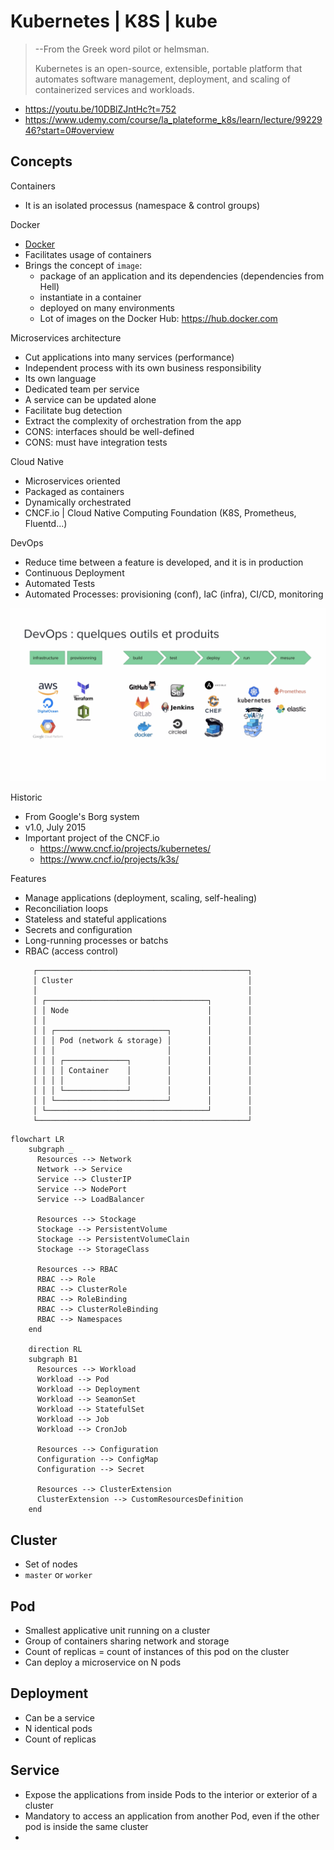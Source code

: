 # Kubernetes | K8S | kube

> --From the Greek word pilot or helmsman.
> 
> Kubernetes is an open-source, extensible, portable platform that automates 
> software management, deployment, and scaling of containerized services and 
> workloads.

- https://youtu.be/10DBlZJntHc?t=752
- https://www.udemy.com/course/la_plateforme_k8s/learn/lecture/9922946?start=0#overview

## Concepts

Containers
- It is an isolated processus (namespace & control groups)

Docker
- [Docker](../docker)
- Facilitates usage of containers
- Brings the concept of `image`:
  - package of an application and its dependencies (dependencies from Hell)
  - instantiate in a container
  - deployed on many environments
  - Lot of images on the Docker Hub: https://hub.docker.com

Microservices architecture
- Cut applications into many services (performance)
- Independent process with its own business responsibility
- Its own language
- Dedicated team per service
- A service can be updated alone
- Facilitate bug detection
- Extract the complexity of orchestration from the app 
- CONS: interfaces should be well-defined
- CONS: must have integration tests

Cloud Native
- Microservices oriented
- Packaged as containers
- Dynamically orchestrated
- CNCF.io | Cloud Native Computing Foundation (K8S, Prometheus, Fluentd...)

DevOps
- Reduce time between a feature is developed, and it is in production
- Continuous Deployment
- Automated Tests
- Automated Processes: provisioning (conf), IaC (infra), CI/CD, monitoring

![](./resources/devops-tooling.png)

Historic
- From Google's Borg system
- v1.0, July 2015
- Important project of the CNCF.io
  - https://www.cncf.io/projects/kubernetes/
  - https://www.cncf.io/projects/k3s/

Features
- Manage applications (deployment, scaling, self-healing)
- Reconciliation loops
- Stateless and stateful applications
- Secrets and configuration
- Long-running processes or batchs
- RBAC (access control)

```
     ┌───────────────────────────────────────────────┐
     │ Cluster                                       │
     │                                               │
     │ ┌────────────────────────────────────┐        │
     │ │ Node                               │        │
     │ │                                    │        │
     │ │ ┌─────────────────────────┐        │        │
     │ │ │ Pod (network & storage) │        │        │
     │ │ │                         │        │        │
     │ │ │ ┌──────────────┐        │        │        │
     │ │ │ │ Container    │        │        │        │
     │ │ │ │              │        │        │        │
     │ │ │ └──────────────┘        │        │        │
     │ │ └─────────────────────────┘        │        │
     │ └────────────────────────────────────┘        │
     └───────────────────────────────────────────────┘
```

```mermaid
flowchart LR
    subgraph _
      Resources --> Network
      Network --> Service
      Service --> ClusterIP
      Service --> NodePort
      Service --> LoadBalancer
      
      Resources --> Stockage
      Stockage --> PersistentVolume
      Stockage --> PersistentVolumeClain
      Stockage --> StorageClass
      
      Resources --> RBAC
      RBAC --> Role
      RBAC --> ClusterRole
      RBAC --> RoleBinding
      RBAC --> ClusterRoleBinding
      RBAC --> Namespaces
    end
    
    direction RL
    subgraph B1
      Resources --> Workload
      Workload --> Pod
      Workload --> Deployment
      Workload --> SeamonSet
      Workload --> StatefulSet
      Workload --> Job
      Workload --> CronJob
  
      Resources --> Configuration
      Configuration --> ConfigMap
      Configuration --> Secret
  
      Resources --> ClusterExtension
      ClusterExtension --> CustomResourcesDefinition
    end
```

## Cluster
- Set of nodes
- `master` or `worker`

## Pod
- Smallest applicative unit running on a cluster
- Group of containers sharing network and storage
- Count of replicas = count of instances of this pod on the cluster
- Can deploy a microservice on N pods

## Deployment
- Can be a service
- N identical pods
- Count of replicas

## Service
- Expose the applications from inside Pods to the interior or exterior of a cluster
- Mandatory to access an application from another Pod, even 
  if the other pod is inside the same cluster
- 
